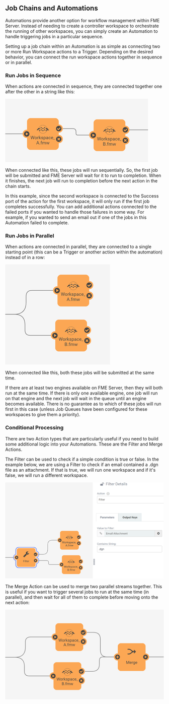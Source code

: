 ## Job Chains and Automations ##

Automations provide another option for workflow management within FME Server. Instead of needing to create a controller workspace to orchestrate the running of other workspaces, you can simply create an Automation to handle triggering jobs in a particular sequence.

Setting up a job chain within an Automation is as simple as connecting two or more Run Workspace actions to a Trigger. Depending on the desired behavior, you can connect the run workspace actions together in sequence or in parallel.

### Run Jobs in Sequence ###

When actions are connected in sequence, they are connected together one after the other in a string like this:

![](./Images/Img6.019.Sequence.png)

When connected like this, these jobs will run sequentially. So, the first job will be submitted and FME Server will wait for it to run to completion. When it finishes, the next job will run to completion before the next action in the chain starts.

In this example, since the second workspace is connected to the Success port of the action for the first workspace, it will only run if the first job completes successfully. You can add additional actions connected to the failed ports if you wanted to handle those failures in some way. For example, if you wanted to send an email out if one of the jobs in this Automation failed to complete.


### Run Jobs in Parallel ###

When actions are connected in parallel, they are connected to a single starting point (this can be a Trigger or another action within the automation) instead of in a row:

![](./Images/Img6.020.Parallel.png)

When connected like this, both these jobs will be submitted at the same time.

If there are at least two engines available on FME Server, then they will both run at the same time. If there is only one available engine, one job will run on that engine and the next job will wait in the queue until an engine becomes available. There is no guarantee as to which of these jobs will run first in this case (unless Job Queues have been configured for these workspaces to give them a priority).

### Conditional Processing ###

There are two Action types that are particularly useful if you need to build some additional logic into your Automations. These are the Filter and Merge Actions.

The Filter can be used to check if a simple condition is true or false. In the example below, we are using a Filter to check if an email contained a .dgn file as an attachment. If that is true, we will run one workspace and if it's false, we will run a different workspace.

![](./Images/Img6.021.FilterTest.png)

The Merge Action can be used to merge two parallel streams together. This is useful if you want to trigger several jobs to run at the same time (in parallel), and then wait for all of them to complete before moving onto the next action:

![](./Images/Img6.022.MergeAction.png)
